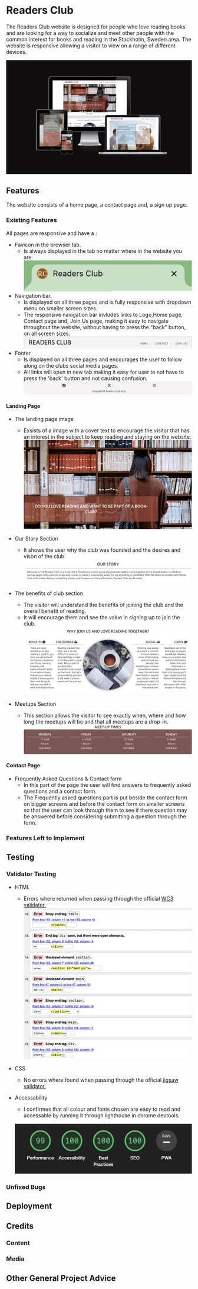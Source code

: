 # Readers Club

The Readers Club website is designed for people who love reading books and are looking for a way to socialize and meet other people with the common interest for books and reading in the Stockholm, Sweden area. The website is responsive allowing a visitor to view on a range of different devices.

![mockup](documentation/mock-up.jpeg)

## Features

The website consists of a home page, a contact page and, a sign up page.

### Existing Features

All pages are responsive and have a :

- Favicon in the browser tab.
  - Is always displayed in the tab no matter where in the website you are.  
    ![Favicon](documentation/favicon.jpeg)
- Navigation bar.
  - Is displayed on all three pages and is fully responsive with dropdown menu on smaller screen sizes.
  - The responsive navigation bar invludes links to Logo,Home page, Contact page and, Join Us page, making it easy to navigate throughout the website, without having to press the "back" button, on all screen sizes.
    ![Navigation](documentation/nav.jpeg)
- Footer
  - Is displayed on all three pages and encourages the user to follow along on the clubs social media pages.
  - All links will open in new tab making it easy for user to not have to press the 'back' button and not causing confusion.
    ![Footer](documentation/footer.jpeg)

#### Landing Page

- The landing page image

  - Exsists of a image with a cover text to encourage the visitor that has an interest in the subject to keep reading and staying on the website.
    ![Landing page image](documentation/home.jpeg)

- Our Story Section

  - It shows the user why the club was founded and the desires and vison of the club.
    ![Our Story](documentation/story.jpeg)

- The benefits of club section

  - The visitor will understand the benefits of joining the club and the overall benefit of reading.
  - It will encourage them and see the value in signing up to join the club.
    ![Benefits Section](documentation/benefit.jpeg)

- Meetups Section
  - This section allows the visitor to see exactly when, where and how long the meetups will be and that all meetups are a drop-in.
    ![Meetups Section](documentation/meetup.jpeg)

#### Contact Page

- Frequently Asked Questions & Contact form
  - In this part of the page the user will find answers to frequently asked questions and a contact form.
  - The Frequently asked questions part is put beside the contact form on bigger screens and before the contact form on smaller screens so that the user can look through them to see if there question may be answered before considering submitting a question through the form.

### Features Left to Implement

## Testing

### Validator Testing

- HTML
  - Errors where returned when passing through the official [WC3 validator.](https://validator.w3.org/nu/?doc=https%3A%2F%2Fdilaraucar.github.io%2Fbook-club%2F)
    ![errors](documentation/html-errors.jpeg)
- CSS
  - No errors where found when passing through the official [jigsaw validator.](https://jigsaw.w3.org/css-validator/validator?uri=https%3A%2F%2Fdilaraucar.github.io%2Fbook-club%2F&profile=css3svg&usermedium=all&warning=1&vextwarning=&lang=sv)
- Accessability

  - I confirmes that all colour and fonts chosen are easy to read and accessable by running it through lighthouse in chrome devtools.

  ![Lighthouse](documentation/lighthouse.jpeg)

### Unfixed Bugs

## Deployment

## Credits

### Content

### Media

## Other General Project Advice
